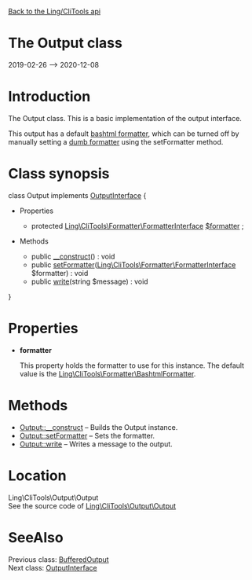 [Back to the Ling/CliTools api](https://github.com/lingtalfi/CliTools/blob/master/doc/api/Ling/CliTools.md)



The Output class
================
2019-02-26 --> 2020-12-08






Introduction
============

The Output class.
This is a basic implementation of the output interface.


This output has a default [bashtml formatter](https://github.com/lingtalfi/CliTools/blob/master/doc/api/Ling/CliTools/Formatter/BashtmlFormatter.md),
which can be turned off by manually setting a [dumb formatter](https://github.com/lingtalfi/CliTools/blob/master/doc/api/Ling/CliTools/Formatter/DumbFormatter.md) using
the setFormatter method.



Class synopsis
==============


class <span class="pl-k">Output</span> implements [OutputInterface](https://github.com/lingtalfi/CliTools/blob/master/doc/api/Ling/CliTools/Output/OutputInterface.md) {

- Properties
    - protected [Ling\CliTools\Formatter\FormatterInterface](https://github.com/lingtalfi/CliTools/blob/master/doc/api/Ling/CliTools/Formatter/FormatterInterface.md) [$formatter](#property-formatter) ;

- Methods
    - public [__construct](https://github.com/lingtalfi/CliTools/blob/master/doc/api/Ling/CliTools/Output/Output/__construct.md)() : void
    - public [setFormatter](https://github.com/lingtalfi/CliTools/blob/master/doc/api/Ling/CliTools/Output/Output/setFormatter.md)([Ling\CliTools\Formatter\FormatterInterface](https://github.com/lingtalfi/CliTools/blob/master/doc/api/Ling/CliTools/Formatter/FormatterInterface.md) $formatter) : void
    - public [write](https://github.com/lingtalfi/CliTools/blob/master/doc/api/Ling/CliTools/Output/Output/write.md)(string $message) : void

}




Properties
=============

- <span id="property-formatter"><b>formatter</b></span>

    This property holds the formatter to use for this instance.
    The default value is the [Ling\CliTools\Formatter\BashtmlFormatter](https://github.com/lingtalfi/CliTools/blob/master/doc/api/Ling/CliTools/Formatter/BashtmlFormatter.md).
    
    



Methods
==============

- [Output::__construct](https://github.com/lingtalfi/CliTools/blob/master/doc/api/Ling/CliTools/Output/Output/__construct.md) &ndash; Builds the Output instance.
- [Output::setFormatter](https://github.com/lingtalfi/CliTools/blob/master/doc/api/Ling/CliTools/Output/Output/setFormatter.md) &ndash; Sets the formatter.
- [Output::write](https://github.com/lingtalfi/CliTools/blob/master/doc/api/Ling/CliTools/Output/Output/write.md) &ndash; Writes a message to the output.





Location
=============
Ling\CliTools\Output\Output<br>
See the source code of [Ling\CliTools\Output\Output](https://github.com/lingtalfi/CliTools/blob/master/Output/Output.php)



SeeAlso
==============
Previous class: [BufferedOutput](https://github.com/lingtalfi/CliTools/blob/master/doc/api/Ling/CliTools/Output/BufferedOutput.md)<br>Next class: [OutputInterface](https://github.com/lingtalfi/CliTools/blob/master/doc/api/Ling/CliTools/Output/OutputInterface.md)<br>
